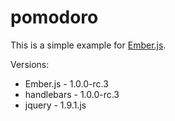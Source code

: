 # pomodoro

This is a simple example for [Ember.js](http://emberjs.com).

Versions:

* Ember.js - 1.0.0-rc.3
* handlebars - 1.0.0-rc.3
* jquery - 1.9.1.js
